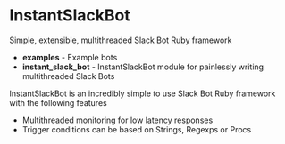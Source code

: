 # InstantSlackBot
Simple, extensible, multithreaded Slack Bot Ruby framework

- **examples** - Example bots
- **instant_slack_bot** - InstantSlackBot module for painlessly writing multithreaded Slack Bots

InstantSlackBot is an incredibly simple to use Slack Bot Ruby framework with the following features
- Multithreaded monitoring for low latency responses
- Trigger conditions can be based on Strings, Regexps or Procs
